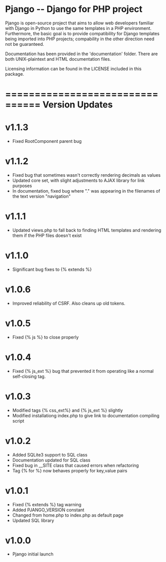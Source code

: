 Pjango -- Django for PHP project
================================

Pjango is open-source project that aims to allow web developers
familiar with Django in Python to use the same templates in a
PHP environment. Furthermore, the basic goal is to provide
compatibility for Django templates being imported into PHP
projects; compability in the other direction need not be
guaranteed.

Documentation has been provided in the 'documentation' folder.
There are both UNIX-plaintext and HTML documentation files.

Licensing information can be found in the LICENSE included in
this package.

================================
Version Updates
================================

v1.1.3
======
- Fixed RootComponent parent bug

v1.1.2
======
- Fixed bug that sometimes wasn't correctly rendering decimals
  as values
- Updated core set, with slight adjustments to AJAX library for
  link purposes
- In documentation, fixed bug where "." was appearing in the
  filenames of the text version "navigation"

v1.1.1
======
- Updated views.php to fall back to finding HTML templates and
  rendering them if the PHP files doesn't exist

v1.1.0
======
- Significant bug fixes to {% extends %}

v1.0.6
======
- Improved reliability of CSRF. Also cleans up old tokens.

v1.0.5
======
- Fixed {% js %} to close properly

v1.0.4
======
- Fixed {% js_ext %} bug that prevented it from operating like
  a normal self-closing tag.

v1.0.3
======
- Modified tags {% css_ext%} and {% js_ext %} slightly
- Modified installationg index.php to give link to
	documentation compiling script

v1.0.2
======
- Added SQLite3 support to SQL class
- Documentation updated for SQL class
- Fixed bug in __SITE class that caused errors when refactoring
- Tag {% for %} now behaves properly for key,value pairs

v1.0.1
======
- Fixed {% extends %} tag warning
- Added PJANGO_VERSION constant
- Changed from home.php to index.php as default page
- Updated SQL library

v1.0.0
======
- Pjango initial launch
